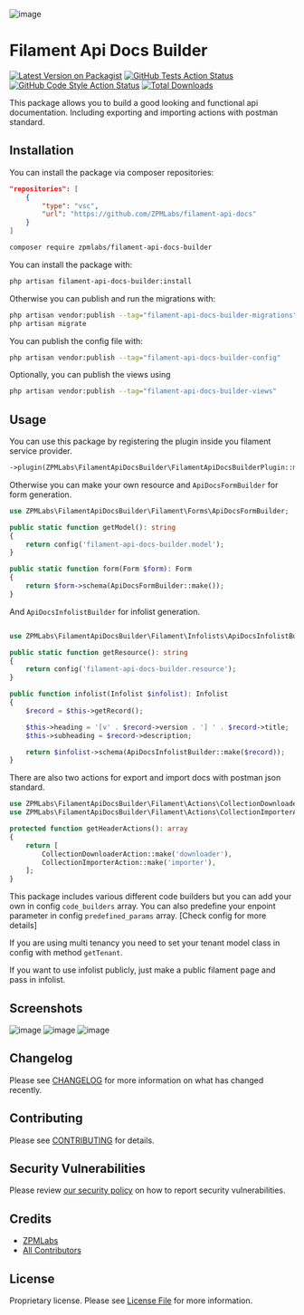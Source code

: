 ![image](https://github.com/user-attachments/assets/d3ba9e91-6998-4a8c-b815-eacb0729c3a8)

# Filament Api Docs Builder

[![Latest Version on Packagist](https://img.shields.io/packagist/v/zpmlabs/filament-api-docs-builder.svg?style=flat-square)](https://packagist.org/packages/zpmlabs/filament-api-docs-builder)
[![GitHub Tests Action Status](https://img.shields.io/github/actions/workflow/status/zpmlabs/filament-api-docs-builder/run-tests.yml?branch=main&label=tests&style=flat-square)](https://github.com/zpmlabs/filament-api-docs-builder/actions?query=workflow%3Arun-tests+branch%3Amain)
[![GitHub Code Style Action Status](https://img.shields.io/github/actions/workflow/status/zpmlabs/filament-api-docs-builder/fix-php-code-styling.yml?branch=main&label=code%20style&style=flat-square)](https://github.com/zpmlabs/filament-api-docs-builder/actions?query=workflow%3A"Fix+PHP+code+styling"+branch%3Amain)
[![Total Downloads](https://img.shields.io/packagist/dt/zpmlabs/filament-api-docs-builder.svg?style=flat-square)](https://packagist.org/packages/zpmlabs/filament-api-docs-builder)

This package allows you to build a good looking and functional api documentation. Including exporting and importing actions with postman standard.

## Installation

You can install the package via composer repositories:

```json
"repositories": [
    {
        "type": "vsc",
        "url": "https://github.com/ZPMLabs/filament-api-docs"
    }
]
```

```bash
composer require zpmlabs/filament-api-docs-builder
```

You can install the package with:

```bash
php artisan filament-api-docs-builder:install
```

Otherwise you can publish and run the migrations with:

```bash
php artisan vendor:publish --tag="filament-api-docs-builder-migrations"
php artisan migrate
```

You can publish the config file with:

```bash
php artisan vendor:publish --tag="filament-api-docs-builder-config"
```

Optionally, you can publish the views using

```bash
php artisan vendor:publish --tag="filament-api-docs-builder-views"
```


## Usage

You can use this package by registering the plugin inside you filament service provider.

```php
->plugin(ZPMLabs\FilamentApiDocsBuilder\FilamentApiDocsBuilderPlugin::make())
```

Otherwise you can make your own resource and `ApiDocsFormBuilder` for form generation.

```php
use ZPMLabs\FilamentApiDocsBuilder\Filament\Forms\ApiDocsFormBuilder;

public static function getModel(): string
{
    return config('filament-api-docs-builder.model');
}

public static function form(Form $form): Form
{
    return $form->schema(ApiDocsFormBuilder::make());
}
```

And `ApiDocsInfolistBuilder` for infolist generation.

```php

use ZPMLabs\FilamentApiDocsBuilder\Filament\Infolists\ApiDocsInfolistBuilder;

public static function getResource(): string
{
    return config('filament-api-docs-builder.resource');
}

public function infolist(Infolist $infolist): Infolist
{
    $record = $this->getRecord();

    $this->heading = '[v' . $record->version . '] ' . $record->title;
    $this->subheading = $record->description;

    return $infolist->schema(ApiDocsInfolistBuilder::make($record));
}
```

There are also two actions for export and import docs with postman json standard.

```php
use ZPMLabs\FilamentApiDocsBuilder\Filament\Actions\CollectionDownloaderAction;
use ZPMLabs\FilamentApiDocsBuilder\Filament\Actions\CollectionImporterAction;

protected function getHeaderActions(): array
{
    return [
        CollectionDownloaderAction::make('downloader'),
        CollectionImporterAction::make('importer'),
    ];
}
```

This package includes various different code builders but you can add your own in config `code_builders` array.
You can also predefine your enpoint parameter in config `predefined_params` array. [Check config for more details]

If you are using multi tenancy you need to set your tenant model class in config with method `getTenant`.

If you want to use infolist publicly, just make a public filament page and pass in infolist.

## Screenshots

![image](https://github.com/user-attachments/assets/e8183f56-a001-48ba-8127-74a6478c9bcb)
![image](https://github.com/user-attachments/assets/fbee6f2e-1dec-4487-9cc0-05e659170f3d)
![image](https://github.com/user-attachments/assets/ae1f621e-0b31-4c62-9fb3-3a85b1942346)


## Changelog

Please see [CHANGELOG](CHANGELOG.md) for more information on what has changed recently.

## Contributing

Please see [CONTRIBUTING](.github/CONTRIBUTING.md) for details.

## Security Vulnerabilities

Please review [our security policy](../../security/policy) on how to report security vulnerabilities.

## Credits

- [ZPMLabs](https://github.com/zpmlabs)
- [All Contributors](../../contributors)

## License

Proprietary license. Please see [License File](LICENSE.md) for more information.
